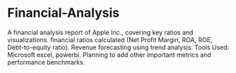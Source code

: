 # Financial-Analysis
A financial analysis report of Apple Inc., covering key ratios and visualizations.
financial ratios calculated (Net Profit Margin, ROA, ROE, Debt-to-equity ratio).
Revenue forecasting using trend analysis.
Tools Used: Microsoft excel, powerbi.
Planning to add other important metrics and performance benchmarks.
